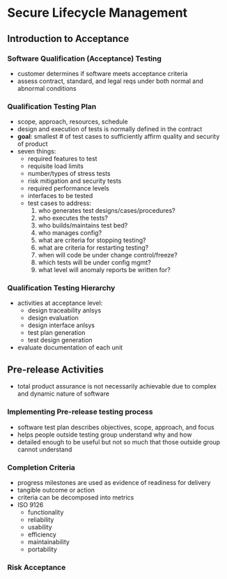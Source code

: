 # Secure Lifecycle Management

## Introduction to Acceptance

### Software Qualification (Acceptance) Testing
- customer determines if software meets acceptance criteria
- assess contract, standard, and legal reqs under both normal and abnormal conditions

### Qualification Testing Plan
- scope, approach, resources, schedule
- design and execution of tests is normally defined in the contract
- **goal**: smallest # of test cases to sufficiently affirm quality and security of product
- seven things:
  - required features to test
  - requisite load limits
  - number/types of stress tests
  - risk mitigation and security tests
  - required performance levels
  - interfaces to be tested
  - test cases to address:
     1. who generates test designs/cases/procedures?
     2. who executes the tests?
     3. who builds/maintains test bed?
     4. who manages config?
     5. what are criteria for stopping testing?
     6. what are criteria for restarting testing?
     7. when will code be under change control/freeze?
     8. which tests will be under config mgmt?
     9. what level will anomaly reports be written for?

### Qualification Testing Hierarchy
- activities at acceptance level:
  - design traceability anlsys
  - design evaluation
  - design interface anlsys
  - test plan generation
  - test design generation
- evaluate documentation of each unit

## Pre-release Activities
- total product assurance is not necessarily achievable due to complex and dynamic nature of software

### Implementing Pre-release testing process
- software test plan describes objectives, scope, approach, and focus 
- helps people outside testing group understand why and how
- detailed enough to be useful but not so much that those outside group cannot understand

### Completion Criteria
- progress milestones are used as evidence of readiness for delivery
- tangible outcome or action
- criteria can be decomposed into metrics
- ISO 9126
  - functionality
  - reliability
  - usability
  - efficiency
  - maintainability
  - portability

### Risk Acceptance
